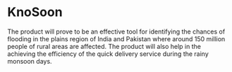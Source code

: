 # KnoSoon
The product will prove to be an effective tool for identifying the chances of flooding in the plains region of India and Pakistan where around 150 million people of rural areas are affected.   The product will also help in the achieving the efficiency of the quick delivery service during the rainy monsoon days.
